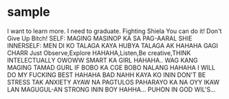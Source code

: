 # sample
I want to learn more. 
I need to graduate.
Fighting Shiela You can do it!
Don't Give Up Bitch!
SELF: MAGING MASINOP KA SA PAG-AARAL SHIE
INNERSELF: MEN DI KO TALAGA KAYA HUBYA TALAGA AK HAHAHA GAGI CHARR
Just Observe,Explore HAHAHA,Listen,Be creative,THINK INTELECTUALLY OWOWW SMART KA GIRL HAHAHA..
WAG KANG MAGING TAMAD GURL
IF BOBO KA CGE BOBO NALANG HAHAHA
I WILL DO MY FUCKING BEST HAHAHA BAD
NAHH KAYA KO ININ
DON'T BE STRESS
TAK ANXIETY AYAW NA PAGTULOS PAHARAYO KA NA OYY IKAW LAN MAGUGUL-AN STRONG ININ BOY HAHHA...
PUHON IN GOD WIL'S...
